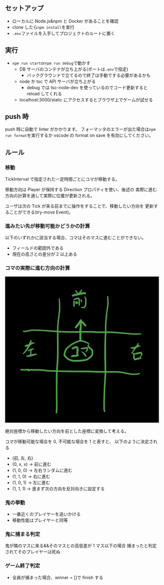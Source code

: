 ## セットアップ

-   ローカルに Node.js&npm と Docker があることを確認
-   clone したら`npm install`を実行
-   `.env`ファイルを入手してプロジェクトのルートに置く

## 実行

-   `npm run start`or`npm run debug`で動かす
    -   DB サーバのコンテナが立ち上がる(ポートは`.env`で指定)
        -   バックグラウンドで立てるので終了は手動でする必要があるかも
    -   node か tsc で API サーバが立ち上がる
        -   debug では tsc-node-dev を使っているのでコード更新すると reload してくれる
    -   localhost:3000/static にアクセスするとブラウザ上でゲームが試せる

## push 時

push 時に自動で linter がかかります。
フォーマッタのエラーが出た場合は`npm run format`を実行するか
vscode の format on save を有効にしてください。

## ルール

### 移動

TickInterval で指定された一定時間ごとにコマが移動する。

移動方向は Player が保持する Direction プロパティを使い、後述の
実際に進む方向の計算を通して実際に位置が更新される。

ユーザは次の Tick が来る前までに操作をすることで、移動したい方向を
更新することができる(try-move Event)。

### 進みたい先が移動可能かどうかの計算

以下のいずれかに該当する場合、コマはそのマスに進むことができない。

-   フィールドの範囲外である
-   現在の高さとの差分が 2 以上ある

### コマの実際に進む方向の計算

![移動図](image/IMG_0310.jpg)

絶対座標から移動したい方向を前とした座標に変換して考える。

コマが移動可能な場合を 0, 不可能な場合を 1 と表すと、
以下のように決定される

-   (前, 左, 右)
-   (0, x, x) -> 前に進む
-   (1, 0, 0) -> 左右ランダムに進む
-   (1, 1, 0) -> 右に進む
-   (1, 0, 1) -> 左に進む
-   (1, 1, 1) -> 進まず次の方向を反対向きに設定する

### 鬼の挙動

-   一番近くのプレイヤーを追いかける
-   移動性能はプレイヤーと同等

### 鬼に捕まる判定

鬼が隣のマスに来る&&そのマスとの高低差が 1 マス以下の場合
捕まったと判定されてそのプレイヤーは死ぬ

### ゲーム終了判定

-   全員が捕まった場合、winner = []で finish する
